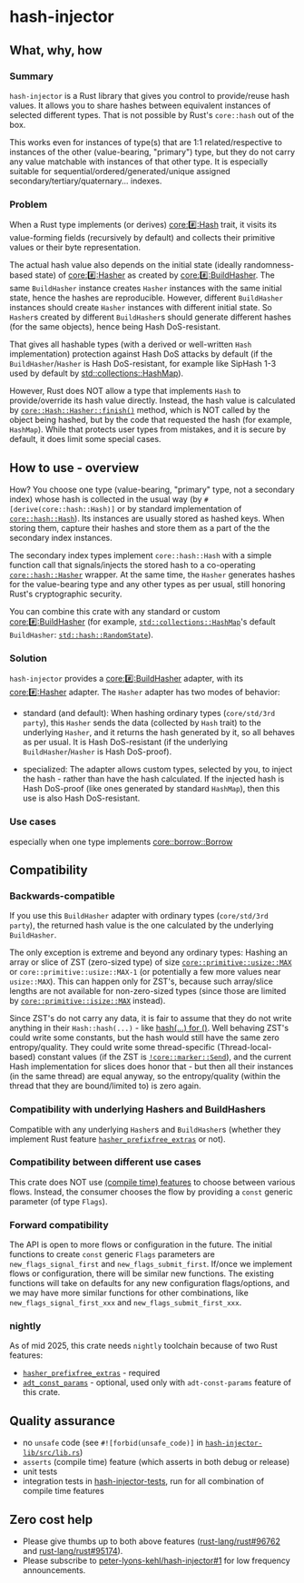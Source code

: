# hash-injector

## What, why, how

### Summary

`hash-injector` is a Rust library that gives you control to provide/reuse hash values. It allows you
to share hashes between equivalent instances of selected different types. That is not possible by
Rust's `core::hash` out of the box.

This works even for instances of type(s) that are 1:1 related/respective to instances of the other
(value-bearing, "primary") type, but they do not carry any value matchable with instances of that
other type. It is especially suitable for sequential/ordered/generated/unique assigned
secondary/tertiary/quaternary... indexes.

### Problem

When a Rust type implements (or derives)
[core::hash::Hash](https://doc.rust-lang.org/nightly/core/hash/trait.Hash.html) trait, it visits its
value-forming fields (recursively by default) and collects their primitive values or their byte
representation.

The actual hash value also depends on the initial state (ideally randomness-based state) of
[core::hash::Hasher](https://doc.rust-lang.org/nightly/core/hash/trait.Hasher.html) as created by
[core::hash::BuildHasher](https://doc.rust-lang.org/nightly/core/hash/trait.BuildHasher.html). The
same `BuildHasher` instance creates `Hasher` instances with the same initial state, hence the hashes
are reproducible. However, different `BuildHasher` instances should create `Hasher` instances with
different initial state. So `Hasher`s created by different `BuildHasher`s should generate different
hashes (for the same objects), hence being Hash DoS-resistant.

That gives all hashable types (with a derived or well-written `Hash` implementation) protection
against Hash DoS attacks by default (if the `BuildHasher`/`Hasher` is Hash DoS-resistant, for
example like SipHash 1-3 used by default by
[std::collections::HashMap](https://doc.rust-lang.org/nightly/std/collections/struct.HashMap.html)).

However, Rust does NOT allow a type that implements `Hash` to provide/override its hash value
directly. Instead, the hash value is calculated by
[`core::Hash::Hasher::finish()`](https://doc.rust-lang.org/nightly/core/hash/trait.Hasher.html#tymethod.finish)
method, which is NOT called by the object being hashed, but by the code that requested the hash (for
example, `HashMap`). While that protects user types from mistakes, and it is secure by default, it
does limit some special cases.

## How to use - overview

How? You choose one type (value-bearing, "primary" type, not a secondary index) whose hash is
collected in the usual way (by `#[derive(core::hash::Hash)]` or by standard implementation of
[`core::hash::Hash`](https://doc.rust-lang.org/nightly/core/hash/trait.Hash.html)). Its instances
are usually stored as hashed keys. When storing them, capture their hashes and store them as a part
of the the secondary index instances.

The secondary index types implement `core::hash::Hash` with a simple function call that
signals/injects the stored hash to a co-operating
[`core::hash::Hasher`](https://doc.rust-lang.org/nightly/core/hash/trait.Hasher.html) wrapper. At
the same time, the `Hasher` generates hashes for the value-bearing type and any other types as per
usual, still honoring Rust's cryptographic security.

You can combine this crate with any standard or custom
[core::hash::BuildHasher](https://doc.rust-lang.org/nightly/core/hash/trait.BuildHasher.html) (for
example,
[`std::collections::HashMap`](https://doc.rust-lang.org/nightly/std/collections/struct.HashMap.html)'s
default `BuildHasher`:
[`std::hash::RandomState`](https://doc.rust-lang.org/nightly/std/hash/struct.RandomState.html)).

### Solution

`hash-injector` provides a
[core::hash::BuildHasher](https://doc.rust-lang.org/nightly/core/hash/trait.BuildHasher.html)
adapter, with its
[core::hash::Hasher](https://doc.rust-lang.org/nightly/core/hash/trait.Hasher.html) adapter. The
`Hasher` adapter has two modes of behavior:

- standard (and default): When hashing ordinary types (`core/std/3rd party`), this `Hasher` sends
  the data (collected by `Hash` trait) to the underlying `Hasher`, and it returns the hash generated
  by it, so all behaves as per usual. It is Hash DoS-resistant (if the underlying
  `BuildHasher`/`Hasher` is Hash DoS-proof).

- specialized: The adapter allows custom types, selected by you, to inject the hash - rather than
  have the hash calculated. If the injected hash is Hash DoS-proof (like ones generated by standard
  `HashMap`), then this use is also Hash DoS-resistant.

### Use cases

especially when one type implements
[core::borrow::Borrow](https://doc.rust-lang.org/nightly/core/borrow/trait.Borrow.html)

<!--
## Details

### Signalling

<!-- To render the following, use
 https://marketplace.visualstudio.com/items?itemName=bierner.markdown-mermaid, or
 https://github.com/simov/markdown-viewer in a browser, or see it at
 https://github.com/peter-lyons-kehl/hash-injector/blob/main/README.md
```mermaid
graph TD;
```
-->
## Compatibility

### Backwards-compatible

If you use this `BuildHasher` adapter with ordinary types (`core/std/3rd party`), the returned hash
value is the one calculated by the underlying `BuildHasher`.

The only exception is extreme and beyond any ordinary types: Hashing an array or slice of ZST
(zero-sized type) of size
[`core::primitive::usize::MAX`](https://doc.rust-lang.org/nightly/core/primitive.usize.html#associatedconstant.MAX)
or `core::primitive::usize::MAX-1` (or potentially a few more values near `usize::MAX`). This can
happen only for ZST's, because such array/slice lengths are not available for non-zero-sized types
(since those are limited by
[`core::primitive::isize::MAX`](https://doc.rust-lang.org/nightly/core/primitive.isize.html#associatedconstant.MAX)
instead).

Since ZST's do not carry any data, it is fair to assume that they do not write anything in their
`Hash::hash(...)` - like [hash(...) for
()](https://doc.rust-lang.org/nightly/src/core/hash/mod.rs.html#930-936). Well behaving ZST's could
write some constants, but the hash would still have the same zero entropy/quality. They could write
some thread-specific (Thread-local-based) constant values (if the ZST is
[`!core::marker::Send`](https://doc.rust-lang.org/nightly/core/marker/trait.Send.html)), and the
current Hash implementation for slices does honor that - but then all their instances (in the same
thread) are equal anyway, so the entropy/quality (within the thread that they are bound/limited to)
is zero again.

### Compatibility with underlying Hashers and BuildHashers

Compatible with any underlying `Hasher`s and `BuildHasher`s (whether they implement Rust feature
[`hasher_prefixfree_extras`](https://github.com/rust-lang/rust/issues/96762) or not).

### Compatibility between different use cases

This crate does NOT use [(compile time)
features](https://doc.rust-lang.org/nightly/cargo/reference/features.html) to choose between various
flows. Instead, the consumer chooses the flow by providing a `const` generic parameter (of type
`Flags`).

### Forward compatibility

The API is open to more flows or configuration in the future. The initial functions to create
`const` generic `Flags` parameters are `new_flags_signal_first` and `new_flags_submit_first`.
If/once we implement flows or configuration, there will be similar new functions. The existing
functions will take on defaults for any new configuration flags/options, and we may have more
similar functions for other combinations, like `new_flags_signal_first_xxx` and
`new_flags_submit_first_xxx`.

### nightly

As of mid 2025, this crate needs `nightly` toolchain because of two Rust features:

- [`hasher_prefixfree_extras`](https://github.com/rust-lang/rust/issues/96762) - required
- [`adt_const_params`](https://github.com/rust-lang/rust/issues/95174) - optional, used only with
  `adt-const-params` feature of this crate.

## Quality assurance

- no `unsafe` code (see `#![forbid(unsafe_code)]` in
  [`hash-injector-lib/src/lib.rs`](hash-injector-lib/src/lib.rs))
- `asserts` (compile time) feature (which asserts in both debug or release)
- unit tests
- integration tests in [hash-injector-tests](hash-injector-tests/), run for all combination of
  compile time features


## Zero cost help

- Please give thumbs up to both above features
  ([rust-lang/rust#96762](https://github.com/rust-lang/rust/issues/96762) and
  [rust-lang/rust#95174](https://github.com/rust-lang/rust/issues/95174)).
- Please subscribe to
  [peter-lyons-kehl/hash-injector#1](https://github.com/peter-lyons-kehl/hash-injector/issues/1) for
  low frequency announcements.
